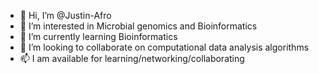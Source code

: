 - 👋 Hi, I’m @Justin-Afro
- 👀 I’m interested in Microbial genomics and Bioinformatics
- 🌱 I’m currently learning Bioinformatics 
- 💞️ I’m looking to collaborate on computational data analysis algorithms
- 📫 I am available for learning/networking/collaborating

<!---
Justin-Afro/Justin-Afro is a ✨ special ✨ repository because its `README.md` (this file) appears on your GitHub profile.
You can click the Preview link to take a look at your changes.
--->
